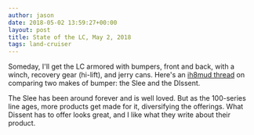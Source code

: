 ```yaml
---
author: jason
date: 2018-05-02 13:59:27+00:00
layout: post
title: State of the LC, May 2, 2018
tags: land-cruiser
---
```


Someday, I'll get the LC armored with bumpers, front and back, with a winch, recovery gear (hi-lift), and jerry cans.
Here's an [ih8mud thread](https://forum.ih8mud.com/threads/slee-front-bumper-vs-dissent-offroad-front-bumper-pros-and-cons.1035350/) on comparing two makes of bumper: the Slee and the DIssent.

The Slee has been around forever and is well loved. But as the 100-series line ages, more products get made for it, diversifying the offerings. What Dissent has to offer looks great, and I like what they write about their product.
